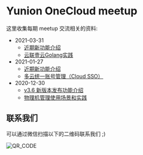 # Yunion OneCloud meetup

这里收集每期 meetup 交流相关的资料:

- 2021-03-31
    - [近期新功能介绍](./2021-03-31/Meetup16Part1.pdf)
    - [云联壹云Golang实践](./2021-03-31/Meetup16Part2.pdf)
- 2021-01-27
    - [近期新功能介绍](./2021-01-27/近期新功能介绍.pdf)
    - [多云统一账号管理（Cloud SSO）](./2021-01-27/多云管理账号管理（CloudSSO）.pdf)
- 2020-12-30
    - [v3.6 新版本发布功能介绍](./2020-12-30/v3-6-新功能介绍.pdf)
    - [物理机管理使用场景和实践](./2020-12-30/物理机管理使用场景和实践.pdf)

## 联系我们

可以通过微信扫描以下的二维码联系我们 ;)

![QR_CODE](https://www.yunion.cn/static/skillcode.png)

